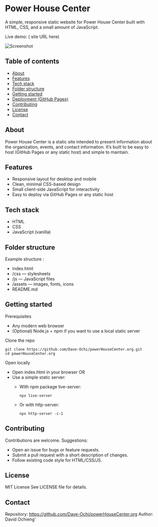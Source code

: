 # Power House Center

A simple, responsive static website for Power House Center built with HTML, CSS, and a small amount of JavaScript.

Live demo: ( site URL here)

![Screenshot](assets/images/screenshot.png)

## Table of contents
- [About](#about)
- [Features](#features)
- [Tech stack](#tech-stack)
- [Folder structure](#folder-structure)
- [Getting started](#getting-started)
- [Deployment (GitHub Pages)](#deployment-github-pages)
- [Contributing](#contributing)
- [License](#license)
- [Contact](#contact)

## About
Power House Center is a static site intended to present information about the organization, events, and contact information. It’s built to be easy to host (GitHub Pages or any static host) and simple to maintain.

## Features
- Responsive layout for desktop and mobile
- Clean, minimal CSS-based design
- Small client-side JavaScript for interactivity
- Easy to deploy via GitHub Pages or any static host

## Tech stack
- HTML
- CSS
- JavaScript (vanilla)

## Folder structure
Example structure :
- index.html
- /css — stylesheets
- /js — JavaScript files
- /assets — images, fonts, icons
- README.md

## Getting started

Prerequisites
- Any modern web browser
- (Optional) Node.js + npm if you want to use a local static server

Clone the repo

    git clone https://github.com/Dave-Ochi/powerHouseCenter.org.git
    cd powerHouseCenter.org

Open locally
- Open index.html in your browser
OR
- Use a simple static server:
  - With npm package live-server:

        npx live-server

  - Or with http-server:

        npx http-server -c-1

## Contributing
Contributions are welcome. Suggestions:
- Open an issue for bugs or feature requests.
- Submit a pull request with a short description of changes.
- Follow existing code style for HTML/CSS/JS.

## License

MIT License
See LICENSE file for details.

## Contact
Repository: https://github.com/Dave-Ochi/powerHouseCenter.org
Author: David Ochieng'
